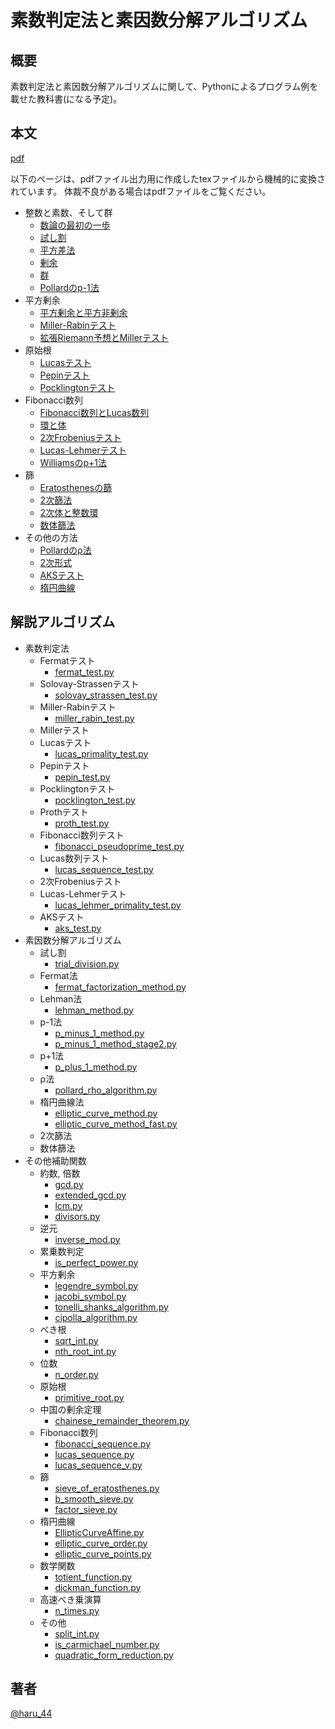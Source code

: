 # 素数判定法と素因数分解アルゴリズム

## 概要

素数判定法と素因数分解アルゴリズムに関して、Pythonによるプログラム例を載せた教科書(になる予定)。

## 本文
[pdf](https://github.com/haru-44/prime_text/releases/latest/download/main.pdf)

以下のページは、pdfファイル出力用に作成したtexファイルから機械的に変換されています。
体裁不良がある場合はpdfファイルをご覧ください。

* 整数と素数、そして群
  * [数論の最初の一歩](https://haru-44.github.io/prime_text/html/first_step.html)
  * [試し割](https://haru-44.github.io/prime_text/html/trial_division.html)
  * [平方差法](https://haru-44.github.io/prime_text/html/fermat_factorization.html)
  * [剰余](https://haru-44.github.io/prime_text/html/modulo.html)
  * [群](https://haru-44.github.io/prime_text/html/group.html)
  * [Pollardのp-1法](https://haru-44.github.io/prime_text/html/p_minus_1.html)
* 平方剰余
  * [平方剰余と平方非剰余](https://haru-44.github.io/prime_text/html/quadratic_residue.html)
  * [Miller-Rabinテスト](https://haru-44.github.io/prime_text/html/miller_rabin.html)
  * [拡張Riemann予想とMillerテスト](https://haru-44.github.io/prime_text/html/riemann_miller.html)
* 原始根
  * [Lucasテスト](https://haru-44.github.io/prime_text/html/lucas_test.html)
  * [Pepinテスト](https://haru-44.github.io/prime_text/html/pepin_test.html)
  * [Pocklingtonテスト](https://haru-44.github.io/prime_text/html/pocklington_test.html)
* Fibonacci数列
  * [Fibonacci数列とLucas数列](https://haru-44.github.io/prime_text/html/fibonacci.html)
  * [環と体](https://haru-44.github.io/prime_text/html/ring.html)
  * [2次Frobeniusテスト](https://haru-44.github.io/prime_text/html/quadratic_frobenius_primality_test.html)
  * [Lucas-Lehmerテスト](https://haru-44.github.io/prime_text/html/lucas_lehmer_primality_test.html)
  * [Williamsのp+1法](https://haru-44.github.io/prime_text/html/p_plus_1.html)
* 篩
  * [Eratosthenesの篩](https://haru-44.github.io/prime_text/html/sieve.html)
  * [2次篩法](https://haru-44.github.io/prime_text/html/quadratic_sieve_algorithm.html)
  * [2次体と整数環](https://haru-44.github.io/prime_text/html/ring_of_integer.html)
  * [数体篩法](https://haru-44.github.io/prime_text/html/number_field_sieve.html)
* その他の方法
  * [Pollardのρ法](https://haru-44.github.io/prime_text/html/rho_method.html)
  * [2次形式](https://haru-44.github.io/prime_text/html/quadratic_form.html)
  * [AKSテスト](https://haru-44.github.io/prime_text/html/aks_test.html)
  * [楕円曲線](https://haru-44.github.io/prime_text/html/elliptic_curve.html)

## 解説アルゴリズム

* 素数判定法
  * Fermatテスト
    * [fermat_test.py](https://github.com/haru-44/prime_text/blob/main/src/fermat_test.py)
  * Solovay-Strassenテスト
    * [solovay_strassen_test.py](https://github.com/haru-44/prime_text/blob/main/src/solovay_strassen_test.py)
  * Miller-Rabinテスト
    * [miller_rabin_test.py](https://github.com/haru-44/prime_text/blob/main/src/miller_rabin_test.py)
  * Millerテスト
  * Lucasテスト
    * [lucas_primality_test.py](https://github.com/haru-44/prime_text/blob/main/src/lucas_primality_test.py)
  * Pepinテスト
    * [pepin_test.py](https://github.com/haru-44/prime_text/blob/main/src/pepin_test.py)
  * Pocklingtonテスト
    * [pocklington_test.py](https://github.com/haru-44/prime_text/blob/main/src/pocklington_test.py)
  * Prothテスト
    * [proth_test.py](https://github.com/haru-44/prime_text/blob/main/src/proth_test.py)
  * Fibonacci数列テスト
    * [fibonacci_pseudoprime_test.py](https://github.com/haru-44/prime_text/blob/main/src/fibonacci_pseudoprime_test.py)
  * Lucas数列テスト
    * [lucas_sequence_test.py](https://github.com/haru-44/prime_text/blob/main/src/lucas_sequence_test.py)
  * 2次Frobeniusテスト
  * Lucas-Lehmerテスト
    * [lucas_lehmer_primality_test.py](https://github.com/haru-44/prime_text/blob/main/src/lucas_lehmer_primality_test.py)
  * AKSテスト
    * [aks_test.py](https://github.com/haru-44/prime_text/blob/main/src/aks_test.py)
* 素因数分解アルゴリズム
  * 試し割
    * [trial_division.py](https://github.com/haru-44/prime_text/blob/main/src/trial_division.py)
  * Fermat法
    * [fermat_factorization_method.py](https://github.com/haru-44/prime_text/blob/main/src/fermat_factorization_method.py)
  * Lehman法
    * [lehman_method.py](https://github.com/haru-44/prime_text/blob/main/src/lehman_method.py)
  * p-1法
    * [p_minus_1_method.py](https://github.com/haru-44/prime_text/blob/main/src/p_minus_1_method.py)
    * [p_minus_1_method_stage2.py](https://github.com/haru-44/prime_text/blob/main/src/p_minus_1_method_stage2.py)
  * p+1法
    * [p_plus_1_method.py](https://github.com/haru-44/prime_text/blob/main/src/p_plus_1_method.py)
  * ρ法
    * [pollard_rho_algorithm.py](https://github.com/haru-44/prime_text/blob/main/src/pollard_rho_algorithm.py)
  * 楕円曲線法
    * [elliptic_curve_method.py](https://github.com/haru-44/prime_text/blob/main/src/elliptic_curve_method.py)
    * [elliptic_curve_method_fast.py](https://github.com/haru-44/prime_text/blob/main/src/elliptic_curve_method_fast.py)
  * 2次篩法
  * 数体篩法
* その他補助関数
  * 約数, 倍数
    * [gcd.py](https://github.com/haru-44/prime_text/blob/main/src/gcd.py)
    * [extended_gcd.py](https://github.com/haru-44/prime_text/blob/main/src/extended_gcd.py)
    * [lcm.py](https://github.com/haru-44/prime_text/blob/main/src/lcm.py)
    * [divisors.py](https://github.com/haru-44/prime_text/blob/main/src/divisors.py)
  * 逆元
    * [inverse_mod.py](https://github.com/haru-44/prime_text/blob/main/src/inverse_mod.py)
  * 累乗数判定
    * [is_perfect_power.py](https://github.com/haru-44/prime_text/blob/main/src/is_perfect_power.py)
  * 平方剰余
    * [legendre_symbol.py](https://github.com/haru-44/prime_text/blob/main/src/legendre_symbol.py)
    * [jacobi_symbol.py](https://github.com/haru-44/prime_text/blob/main/src/jacobi_symbol.py)
    * [tonelli_shanks_algorithm.py](https://github.com/haru-44/prime_text/blob/main/src/tonelli_shanks_algorithm.py)
    * [cipolla_algorithm.py](https://github.com/haru-44/prime_text/blob/main/src/cipolla_algorithm.py)
  * べき根
    * [sqrt_int.py](https://github.com/haru-44/prime_text/blob/main/src/sqrt_int.py)
    * [nth_root_int.py](https://github.com/haru-44/prime_text/blob/main/src/nth_root_int.py)
  * 位数
    * [n_order.py](https://github.com/haru-44/prime_text/blob/main/src/n_order.py)
  * 原始根
    * [primitive_root.py](https://github.com/haru-44/prime_text/blob/main/src/primitive_root.py)
  * 中国の剰余定理
    * [chainese_remainder_theorem.py](https://github.com/haru-44/prime_text/blob/main/src/chainese_remainder_theorem.py)
  * Fibonacci数列
    * [fibonacci_sequence.py](https://github.com/haru-44/prime_text/blob/main/src/fibonacci_sequence.py)
    * [lucas_sequence.py](https://github.com/haru-44/prime_text/blob/main/src/lucas_sequence.py)
    * [lucas_sequence_v.py](https://github.com/haru-44/prime_text/blob/main/src/lucas_sequence_v.py)
  * 篩
    * [sieve_of_eratosthenes.py](https://github.com/haru-44/prime_text/blob/main/src/sieve_of_eratosthenes.py)
    * [b_smooth_sieve.py](https://github.com/haru-44/prime_text/blob/main/src/b_smooth_sieve.py)
    * [factor_sieve.py](https://github.com/haru-44/prime_text/blob/main/src/factor_sieve.py)
  * 楕円曲線
    * [EllipticCurveAffine.py](https://github.com/haru-44/prime_text/blob/main/src/EllipticCurveAffine.py)
    * [elliptic_curve_order.py](https://github.com/haru-44/prime_text/blob/main/src/elliptic_curve_order.py)
    * [elliptic_curve_points.py](https://github.com/haru-44/prime_text/blob/main/src/elliptic_curve_points.py)
  * 数学関数
    * [totient_function.py](https://github.com/haru-44/prime_text/blob/main/src/totient_function.py)
    * [dickman_function.py](https://github.com/haru-44/prime_text/blob/main/src/dickman_function.py)
  * 高速べき乗演算
    * [n_times.py](https://github.com/haru-44/prime_text/blob/main/src/n_times.py)
  * その他
    * [split_int.py](https://github.com/haru-44/prime_text/blob/main/src/split_int.py)
    * [is_carmichael_number.py](https://github.com/haru-44/prime_text/blob/main/src/is_carmichael_number.py)
    * [quadratic_form_reduction.py](https://github.com/haru-44/prime_text/blob/main/src/quadratic_form_reduction.py)

## 著者

[@haru_44](https://twitter.com/haru_44)
